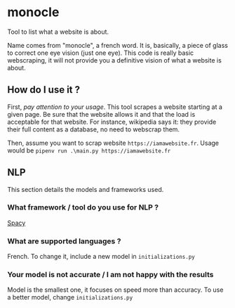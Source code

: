 # monocle

Tool to list what a website is about. 

Name comes from "monocle", a french word. 
It is, basically, a piece of glass to correct one eye vision (just one eye). 
This code is really basic webscraping, it will not provide you a definitive vision of what a website is about. 

## How do I use it ? 

First, *pay attention to your usage*. 
This tool scrapes a website starting at a given page. 
Be sure that the website allows it and that the load is acceptable for that website. 
For instance, wikipedia says it: they provide their full content as a database, no need to webscrap them. 


Then, assume you want to scrap website `https://iamawebsite.fr`. 
Usage would be `pipenv run .\main.py https://iamawebsite.fr` 

## NLP 

This section details the models and frameworks used. 

### What framework / tool do you use for NLP ? 

[Spacy](https://spacy.io/) 

### What are supported languages ?

French. 
To change it, include a new model in `initializations.py`

### Your model is not accurate / I am not happy with the results 

Model is the smallest one, it focuses on speed more than accuracy. 
To use a better model, change `initializations.py`

